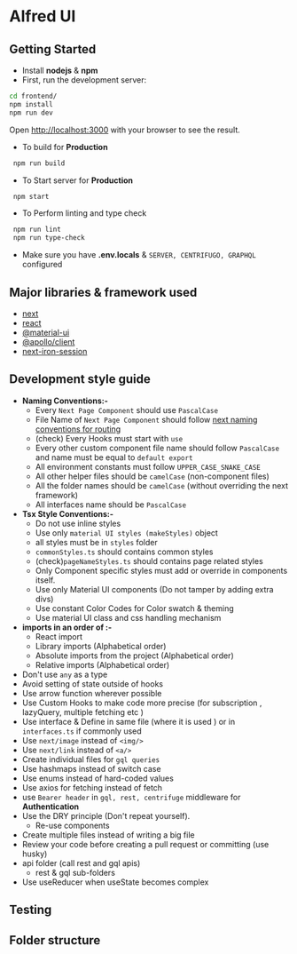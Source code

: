 # Alfred UI

## Getting Started

- Install **nodejs** & **npm**
- First, run the development server:

```bash
cd frontend/
npm install
npm run dev
```

Open [http://localhost:3000](http://localhost:3000) with your browser to see the result.

- To build for **Production**

```bash
 npm run build 
```

- To Start server for **Production**

```bash
 npm start 
```

- To Perform linting and type check

```bash
 npm run lint
 npm run type-check
```

- Make sure you have **.env.locals** & `SERVER, CENTRIFUGO, GRAPHQL` configured

## Major libraries & framework  used

- [next](https://nextjs.org/)
- [react](https://reactjs.org/)
- [@material-ui](http://material-ui.com/)
- [@apollo/client](http://apollographql.com/)
- [next-iron-session](https://www.npmjs.com/package/next-iron-session)

## Development style guide

- **Naming Conventions:-**
  - Every  `Next Page Component` should use `PascalCase`  
  - File Name of `Next Page Component` should follow [next naming conventions for routing](https://nextjs.org/docs/routing/introduction)
  - (check) Every Hooks must start with `use`
  - Every other custom component file name should follow `PascalCase` and name must be equal to `default export`
  - All environment constants must follow `UPPER_CASE_SNAKE_CASE`
  - All other helper files should be `camelCase` (non-component files)
  - All the folder names should be `camelCase` (without overriding the next framework)
  - All interfaces name should be `PascalCase`
- **Tsx Style Conventions:-**
  - Do not use inline styles
  - Use only `material UI styles (makeStyles)` object
  - all styles must be in `styles` folder
  - `commonStyles.ts` should contains common styles
  - (check)`pageNameStyles.ts` should contains page related styles
  - Only Component specific styles must add or override in components itself.
  - Use only Material UI components (Do not tamper by adding extra divs)
  - Use constant Color Codes for Color swatch & theming
  - Use material UI class and css handling mechanism
- **imports in an order of :-**
  - React import
  - Library imports (Alphabetical order)
  - Absolute imports from the project (Alphabetical order)
  - Relative imports (Alphabetical order)
- Don't use `any` as a type
- Avoid setting of state outside of hooks
- Use arrow function wherever possible
- Use Custom Hooks to make code more precise (for subscription , lazyQuery, multiple fetching  etc )
- Use interface & Define in same file (where it is used ) or in `interfaces.ts` if commonly used
- Use `next/image` instead of `<img/>`
- Use `next/link` instead of `<a/>`
- Create individual files for `gql queries`
- Use hashmaps instead of switch case
- Use enums instead of hard-coded values
- Use axios for fetching instead of fetch
- use `Bearer header` in `gql, rest, centrifuge` middleware for **Authentication**
- Use the DRY principle (Don't repeat yourself).
  - Re-use components
- Create multiple files instead of writing a big file
- Review your code before creating a pull request or committing (use husky)
- api folder (call rest and gql apis)
  - rest & gql sub-folders
- Use useReducer when useState becomes complex

## Testing

## Folder structure
